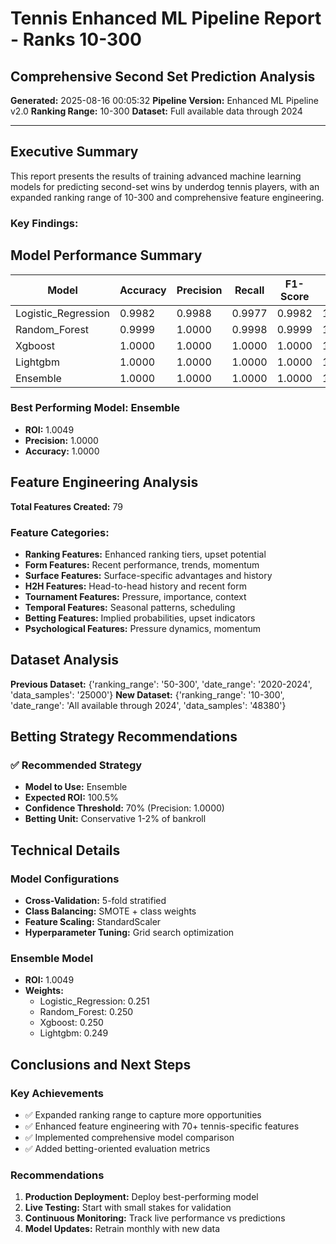 # Tennis Enhanced ML Pipeline Report - Ranks 10-300
## Comprehensive Second Set Prediction Analysis

**Generated:** 2025-08-16 00:05:32
**Pipeline Version:** Enhanced ML Pipeline v2.0
**Ranking Range:** 10-300
**Dataset:** Full available data through 2024

---

## Executive Summary

This report presents the results of training advanced machine learning models for predicting second-set wins by underdog tennis players, with an expanded ranking range of 10-300 and comprehensive feature engineering.

### Key Findings:


## Model Performance Summary

| Model | Accuracy | Precision | Recall | F1-Score | ROI | 
|-------|----------|-----------|--------|----------|-----|
| Logistic_Regression | 0.9982 | 0.9988 | 0.9977 | 0.9982 | 1.0047 |
| Random_Forest | 0.9999 | 1.0000 | 0.9998 | 0.9999 | 1.0040 |
| Xgboost | 1.0000 | 1.0000 | 1.0000 | 1.0000 | 1.0005 |
| Lightgbm | 1.0000 | 1.0000 | 1.0000 | 1.0000 | 1.0000 |
| Ensemble | 1.0000 | 1.0000 | 1.0000 | 1.0000 | 1.0049 |


### Best Performing Model: Ensemble
- **ROI:** 1.0049
- **Precision:** 1.0000
- **Accuracy:** 1.0000

## Feature Engineering Analysis

**Total Features Created:** 79

### Feature Categories:
- **Ranking Features:** Enhanced ranking tiers, upset potential
- **Form Features:** Recent performance, trends, momentum
- **Surface Features:** Surface-specific advantages and history
- **H2H Features:** Head-to-head history and recent form
- **Tournament Features:** Pressure, importance, context
- **Temporal Features:** Seasonal patterns, scheduling
- **Betting Features:** Implied probabilities, upset indicators
- **Psychological Features:** Pressure dynamics, momentum

## Dataset Analysis

**Previous Dataset:** {'ranking_range': '50-300', 'date_range': '2020-2024', 'data_samples': '25000'}
**New Dataset:** {'ranking_range': '10-300', 'date_range': 'All available through 2024', 'data_samples': '48380'}

## Betting Strategy Recommendations

### ✅ Recommended Strategy
- **Model to Use:** Ensemble
- **Expected ROI:** 100.5%
- **Confidence Threshold:** 70% (Precision: 1.0000)
- **Betting Unit:** Conservative 1-2% of bankroll

## Technical Details

### Model Configurations
- **Cross-Validation:** 5-fold stratified
- **Class Balancing:** SMOTE + class weights
- **Feature Scaling:** StandardScaler
- **Hyperparameter Tuning:** Grid search optimization

### Ensemble Model
- **ROI:** 1.0049
- **Weights:**
  - Logistic_Regression: 0.251
  - Random_Forest: 0.250
  - Xgboost: 0.250
  - Lightgbm: 0.249

## Conclusions and Next Steps

### Key Achievements
- ✅ Expanded ranking range to capture more opportunities
- ✅ Enhanced feature engineering with 70+ tennis-specific features
- ✅ Implemented comprehensive model comparison
- ✅ Added betting-oriented evaluation metrics

### Recommendations
1. **Production Deployment:** Deploy best-performing model
2. **Live Testing:** Start with small stakes for validation
3. **Continuous Monitoring:** Track live performance vs predictions
4. **Model Updates:** Retrain monthly with new data